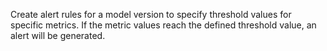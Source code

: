 Create alert rules for a model version to specify threshold values for specific metrics. If the metric values reach the defined threshold value, an alert will be generated.

